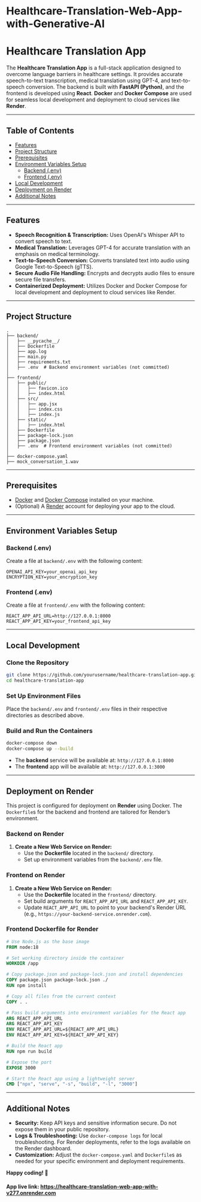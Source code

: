 # Healthcare-Translation-Web-App-with-Generative-AI
# Healthcare Translation App

The **Healthcare Translation App** is a full-stack application designed to overcome language barriers in healthcare settings. It provides accurate speech-to-text transcription, medical translation using GPT-4, and text-to-speech conversion. The backend is built with **FastAPI (Python)**, and the frontend is developed using **React**. **Docker** and **Docker Compose** are used for seamless local development and deployment to cloud services like **Render**.

---

## Table of Contents

- [Features](#features)
- [Project Structure](#project-structure)
- [Prerequisites](#prerequisites)
- [Environment Variables Setup](#environment-variables-setup)
  - [Backend (.env)](#backend-env)
  - [Frontend (.env)](#frontend-env)
- [Local Development](#local-development)
- [Deployment on Render](#deployment-on-render)
- [Additional Notes](#additional-notes)

---

## Features

- **Speech Recognition & Transcription:** Uses OpenAI's Whisper API to convert speech to text.
- **Medical Translation:** Leverages GPT-4 for accurate translation with an emphasis on medical terminology.
- **Text-to-Speech Conversion:** Converts translated text into audio using Google Text-to-Speech (gTTS).
- **Secure Audio File Handling:** Encrypts and decrypts audio files to ensure secure file transfers.
- **Containerized Deployment:** Utilizes Docker and Docker Compose for local development and deployment to cloud services like Render.

---

## Project Structure

```
.
├── backend/
│   ├── __pycache__/
│   ├── Dockerfile
│   ├── app.log
│   ├── main.py
│   ├── requirements.txt
│   ├── .env  # Backend environment variables (not committed)
│
├── frontend/
│   ├── public/
│   │   ├── favicon.ico
│   │   ├── index.html
│   ├── src/
│   │   ├── app.jsx
│   │   ├── index.css
│   │   ├── index.js
│   ├── static/
│   │   ├── index.html
│   ├── Dockerfile
│   ├── package-lock.json
│   ├── package.json
│   ├── .env  # Frontend environment variables (not committed)
│
├── docker-compose.yaml
├── mock_conversation_1.wav
```

---

## Prerequisites

- [Docker](https://docs.docker.com/get-docker/) and [Docker Compose](https://docs.docker.com/compose/install/) installed on your machine.
- (Optional) A [Render](https://render.com/) account for deploying your app to the cloud.

---

## Environment Variables Setup

### Backend (.env)

Create a file at `backend/.env` with the following content:

```env
OPENAI_API_KEY=your_openai_api_key
ENCRYPTION_KEY=your_encryption_key
```

### Frontend (.env)

Create a file at `frontend/.env` with the following content:

```env
REACT_APP_API_URL=http://127.0.0.1:8000
REACT_APP_API_KEY=your_frontend_api_key
```

---

## Local Development

### Clone the Repository

```bash
git clone https://github.com/yourusername/healthcare-translation-app.git
cd healthcare-translation-app
```

### Set Up Environment Files

Place the `backend/.env` and `frontend/.env` files in their respective directories as described above.

### Build and Run the Containers

```bash
docker-compose down
docker-compose up --build
```

- The **backend** service will be available at: `http://127.0.0.1:8000`
- The **frontend** app will be available at: `http://127.0.0.1:3000`

---

## Deployment on Render

This project is configured for deployment on **Render** using Docker. The `Dockerfile`s for the backend and frontend are tailored for Render’s environment.

### Backend on Render

1. **Create a New Web Service on Render:**
   - Use the **Dockerfile** located in the `backend/` directory.
   - Set up environment variables from the `backend/.env` file.

### Frontend on Render

1. **Create a New Web Service on Render:**
   - Use the **Dockerfile** located in the `frontend/` directory.
   - Set build arguments for `REACT_APP_API_URL` and `REACT_APP_API_KEY`.
   - Update `REACT_APP_API_URL` to point to your backend's Render URL (e.g., `https://your-backend-service.onrender.com`).

### Frontend Dockerfile for Render

```dockerfile
# Use Node.js as the base image
FROM node:18

# Set working directory inside the container
WORKDIR /app

# Copy package.json and package-lock.json and install dependencies
COPY package.json package-lock.json ./
RUN npm install

# Copy all files from the current context
COPY . .

# Pass build arguments into environment variables for the React app
ARG REACT_APP_API_URL
ARG REACT_APP_API_KEY
ENV REACT_APP_API_URL=${REACT_APP_API_URL}
ENV REACT_APP_API_KEY=${REACT_APP_API_KEY}

# Build the React app
RUN npm run build

# Expose the port
EXPOSE 3000

# Start the React app using a lightweight server
CMD ["npx", "serve", "-s", "build", "-l", "3000"]
```

---

## Additional Notes

- **Security:** Keep API keys and sensitive information secure. Do not expose them in your public repository.
- **Logs & Troubleshooting:** Use `docker-compose logs` for local troubleshooting. For Render deployments, refer to the logs available on the Render dashboard.
- **Customization:** Adjust the `docker-compose.yaml` and `Dockerfile`s as needed for your specific environment and deployment requirements.

**Happy coding! 🚀**

#### App live link: https://healthcare-translation-web-app-with-v277.onrender.com
